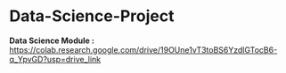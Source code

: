 # Data-Science-Project

**Data Science Module :** https://colab.research.google.com/drive/19OUne1vT3toBS6YzdlGTocB6-q_YpvGD?usp=drive_link
